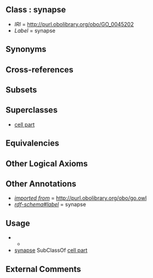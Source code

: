
## Class : synapse

 * *IRI* = http://purl.obolibrary.org/obo/GO_0045202
 * *Label* = synapse

## Synonyms


## Cross-references


## Subsets


## Superclasses

 * [cell part](../../CARO/14/CARO_0000014.md)

## Equivalencies


## Other Logical Axioms


## Other Annotations

 * *[imported from](../../IAO/12/IAO_0000412.md)* = http://purl.obolibrary.org/obo/go.owl
 * *[rdf-schema#label](../../el/rdf-schema#label.md)* = synapse

## Usage

 * -
 * [synapse](../../GO/02/GO_0045202.md) SubClassOf [cell part](../../CARO/14/CARO_0000014.md)

## External Comments

